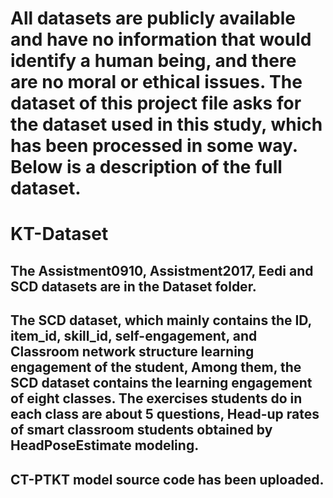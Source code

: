 # All datasets are publicly available and have no information that would identify a human being, and there are no moral or ethical issues. The dataset of this project file asks for the dataset used in this study, which has been processed in some way. Below is a description of the full dataset.

# KT-Dataset
## The Assistment0910, Assistment2017, Eedi and SCD datasets are in the Dataset folder.
## The SCD dataset, which mainly contains the ID, item_id, skill_id, self-engagement, and Classroom network structure learning engagement of the student, Among them, the SCD dataset contains the learning engagement of eight classes. The exercises students do in each class are about 5 questions, Head-up rates of smart classroom students obtained by HeadPoseEstimate modeling.

## CT-PTKT model source code has been uploaded.


